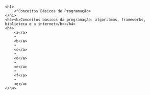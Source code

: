 # <div align="center">
    <h1>
        <"Conceitos Básicos de Programação>
    </h1>
    <h4><b>Conceitos básicos da programação: algoritmos, frameworks, biblioteca e a internet</b></h4>
    <h4>
        <a</a>
        •
        <b</a>
        •
        <c</a>
        •
        <d</a>
        •
        <e</a>
        •
        <f</a>
        •
        <g</a>
    </h4>
